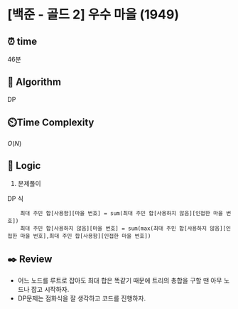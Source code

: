 # [백준 - 골드 2] 우수 마을 (1949)
 
## ⏰  **time**

46분

## :pushpin: **Algorithm**

DP

## ⏲️**Time Complexity**

$O(N)$

## :round_pushpin: **Logic**
1. 문제풀이

DP 식
```
	최대 주민 합[사용함][마을 번호] = sum(최대 주민 합[사용하지 않음][인접한 마을 번호])
	최대 주민 합[사용하지 않음][마을 번호] = sum(max(최대 주민 합[사용하지 않음][인접한 마을 번호],최대 주민 합[사용함][인접한 마을 번호])
```

## :black_nib: **Review**
- 어느 노드를 루트로 잡아도 최대 합은 똑같기 때문에 트리의 총합을 구할 땐 아무 노드나 잡고 시작하자.
- DP문제는 점화식을 잘 생각하고 코드를 진행하자.